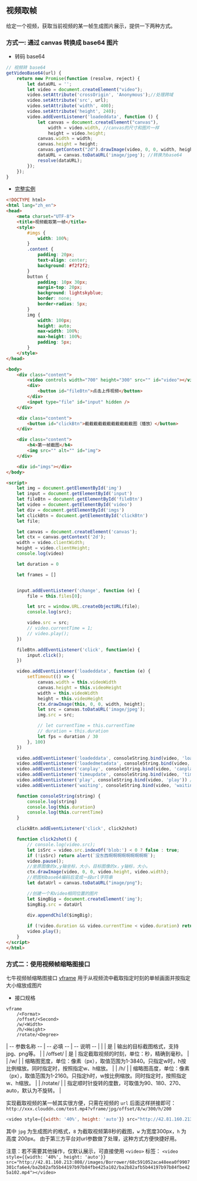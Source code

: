 ## 视频取帧

给定一个视频，获取当前视频的某一帧生成图片展示，提供一下两种方式。

### 方式一: 通过 canvas 转换成 base64 图片

* 转码 base64

```js
// 视频转 base64
getVideoBase64(url) {
    return new Promise(function (resolve, reject) {
        let dataURL = '';
        let video = document.createElement("video");
        video.setAttribute('crossOrigin', 'Anonymous');//处理跨域
        video.setAttribute('src', url);
        video.setAttribute('width', 400);
        video.setAttribute('height', 240);
        video.addEventListener('loadeddata', function () {
            let canvas = document.createElement("canvas"),
                width = video.width, //canvas的尺寸和图片一样
                height = video.height;
            canvas.width = width;
            canvas.height = height;
            canvas.getContext("2d").drawImage(video, 0, 0, width, height); //绘制canvas
            dataURL = canvas.toDataURL('image/jpeg'); //转换为base64
            resolve(dataURL);
        });
    });
}
```

* [完整实例](https://243341386.github.io/review_dome/)

```html
<!DOCTYPE html>
<html lang="zh_en">
<head>
	<meta charset="UTF-8">
	<title>视频截取第一帧</title>
	<style>
		#imgs {
			width: 100%;
		}
		.content {
			padding: 20px;
			text-align: center;
			background: #f2f2f2;
		}
		button {
			padding: 10px 30px;
			margin-top: 20px;
			background: lightskyblue;
			border: none;
			border-radius: 5px;
		}
		img {
			width: 100px;
			height: auto;
			max-width: 100%;
			max-height: 100%; 
			padding: 5px;
		}
	</style>
</head>

<body>
	<div class="content">
		<video controls width="700" height="300" src="" id="video"></video>
		<div>
			<button id="fileBtn">点击上传视频</button>
		</div>
		<input type="file" id="input" hidden />
	</div>

	<div class="content">
		<button id="clickBtn">截截截截截截截截截截截图（播放）</button>
	</div>

	<div class="content">
		<h4>第一帧截图</h4>
		<img src="" alt="" id="img">
	</div>

	<div id="imgs"></div>
</body>

<script>
	let img = document.getElementById('img')
	let input = document.getElementById('input')
	let fileBtn = document.getElementById('fileBtn')
	let video = document.getElementById('video')
	let div = document.getElementById('imgs')
	let clickBtn = document.getElementById('clickBtn')
	let file;

	let canvas = document.createElement('canvas');
	let ctx = canvas.getContext('2d');
	width = video.clientWidth;
	height = video.clientHeight;
	console.log(video)

	let duration = 0

	let frames = []


	input.addEventListener('change', function (e) {
		file = this.files[0];

		let src = window.URL.createObjectURL(file);
		console.log(src);

		video.src = src;
		// video.currentTime = 1;
		// video.play();
	})

	fileBtn.addEventListener('click', function(e) {
		input.click();
	})

	video.addEventListener('loadeddata', function (e) {
        setTimeout(() => { 
            canvas.width = this.videoWidth
            canvas.height = this.videoHeight
            width = this.videoWidth
            height = this.videoHeight
            ctx.drawImage(this, 0, 0, width, height);
            let src = canvas.toDataURL('image/jpeg');
            img.src = src;

            // let currentTime = this.currentTime
            // duration = this.duration
            let fps = duration / 30
        }, 100)
	})

	video.addEventListener('loadeddata', consoleString.bind(video, 'loadeddata')) // 当前帧加载完毕
	video.addEventListener('loadedmetadata', consoleString.bind(video, 'loadedmetadata')) // 视频元数据加载完毕
	video.addEventListener('canplay', consoleString.bind(video, 'canplay')) // 视频缓冲能够开始播放
	video.addEventListener('timeupdate', consoleString.bind(video, 'timeupdate')) // 播放位置发生改变时
	video.addEventListener('play', consoleString.bind(video, 'play')) // 开始播放时
	video.addEventListener('waiting', consoleString.bind(video, 'waiting')) // 要播放下一帧而需要缓冲时

	function consoleString(string) {
		console.log(string)
		console.log(this.duration)
		console.log(this.currentTime)
	}

	clickBtn.addEventListener('click', click2shot)

	function click2shot() {
		// console.log(video.src);
		let isSrc = video.src.indexOf('blob:') < 0 ? false : true;
		if (!isSrc) return alert(`没东西啊啊啊啊啊啊啊啊啊`);
		video.pause();
		//坐原图像的x,y轴坐标，大小，目标图像的x，y轴标，大小。
		ctx.drawImage(video, 0, 0, video.height, video.width);
		//把图标base64编码后变成一段url字符串
		let dataUrl = canvas.toDataURL("image/png"); 

		//创建一个和video相同位置的图片
		let $imgBig = document.createElement('img');
		$imgBig.src = dataUrl

		div.appendChild($imgBig);
	
		if (!video.duration && video.currentTime < video.duration) return video.currentTime = 0
		video.play();
	}
</script>
</html>
```

### 方式二：使用视频帧缩略图接口

七牛视频帧缩略图接口 [vframe](https://developer.qiniu.com/dora/api/1313/video-frame-thumbnails-vframe) 用于从视频流中截取指定时刻的单帧画面并按指定大小缩放成图片

* 接口规格
```
vframe
    /<Format>
    /offset/<Second>
    /w/<Width>
    /h/<Height>
    /rotate/<Degree>
```

| -- 参数名称 -- | -- 必填 -- | -- 说明 -- |
| <Format>         | 是 | 输出的目标截图格式，支持jpg、png等。 |
| /offset/<Second> | 是 | 指定截取视频的时刻，单位：秒，精确到毫秒。 | 
| /w/<Width>       |    | 缩略图宽度，单位：像素（px），取值范围为1-3840。只指定w时，h按比例缩放。同时指定时，按照指定w、h缩放。 | 
| /h/<Height>      |    | 缩略图高度，单位：像素（px），取值范围为1-2160。只指定h时，w按比例缩放。同时指定时，按照指定w、h缩放。 | 
| /rotate/<Degree> |    | 指定顺时针旋转的度数，可取值为90、180、270、auto，默认为不旋转。 | 


实现截取视频的某一帧其实很方便，只需在视频的 `url` 后面这样拼接即可： `http://xxx.clouddn.com/test.mp4?vframe/jpg/offset/8/w/300/h/200`

```js
<video style={{width: '40%', height: 'auto'}} src="http://42.81.160.213:808//images/Borrower/68c591052aca48eea0f9907301cfa6e4/ba2b82afb5b44197b97b84fbe425a102/ba2b82afb5b44197b97b84fbe425a102.mp4?vframe/jpg/offset/8/w/300/h/200"></video>
```

其中 `jpg` 为生成图片的格式，`8` 为截取视频第8秒的截图，`w` 为宽度300px，`h` 为高度 200px。
由于第三方平台对url参数做了处理，这种方式方便快捷好用。

注意：若不需要其他操作，仅默认展示，可直接使用 `<video>` 标签： `<video style={{width: '40%', height: 'auto'}} src="http://42.81.160.213:808//images/Borrower/68c591052aca48eea0f9907301cfa6e4/ba2b82afb5b44197b97b84fbe425a102/ba2b82afb5b44197b97b84fbe425a102.mp4"></video>`
